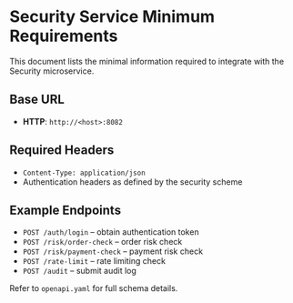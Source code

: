 # Security Service Minimum Requirements

This document lists the minimal information required to integrate with the Security microservice.

## Base URL

- **HTTP**: `http://<host>:8082`

## Required Headers

- `Content-Type: application/json`
- Authentication headers as defined by the security scheme

## Example Endpoints

- `POST /auth/login` – obtain authentication token
- `POST /risk/order-check` – order risk check
- `POST /risk/payment-check` – payment risk check
- `POST /rate-limit` – rate limiting check
- `POST /audit` – submit audit log

Refer to `openapi.yaml` for full schema details.

